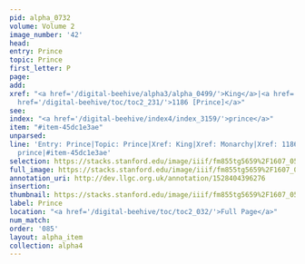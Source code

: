 ```yaml
---
pid: alpha_0732
volume: Volume 2
image_number: '42'
head: 
entry: Prince
topic: Prince
first_letter: P
page: 
add: 
xref: "<a href='/digital-beehive/alpha3/alpha_0499/'>King</a>|<a href='/digital-beehive/alpha3/alpha_0601/'>Monarchy</a>|<a
  href='/digital-beehive/toc/toc2_231/'>1186 [Prince]</a>"
see: 
index: "<a href='/digital-beehive/index4/index_3159/'>prince</a>"
item: "#item-45dc1e3ae"
unparsed: 
line: 'Entry: Prince|Topic: Prince|Xref: King|Xref: Monarchy|Xref: 1186 [Prince]|Index:
  prince|#item-45dc1e3ae'
selection: https://stacks.stanford.edu/image/iiif/fm855tg5659%2F1607_0509/842,3977,2959,355/full/0/default.jpg
full_image: https://stacks.stanford.edu/image/iiif/fm855tg5659%2F1607_0509/full/full/0/default.jpg
annotation_uri: http://dev.llgc.org.uk/annotation/1528404396276
insertion: 
thumbnail: https://stacks.stanford.edu/image/iiif/fm855tg5659%2F1607_0509/842,3977,600,180/250,/0/default.jpg
label: Prince
location: "<a href='/digital-beehive/toc/toc2_032/'>Full Page</a>"
num_match: 
order: '085'
layout: alpha_item
collection: alpha4
---
```

